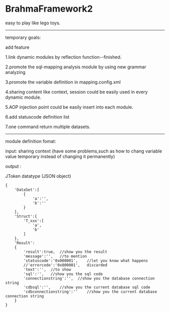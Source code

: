 # BrahmaFramework2
easy to play like lego toys.

-------------------------------------------------------------------------
temporary goals:

add feature

1.link dynamic modules by reflection function--finished.

2.promote the sql-mapping analysis module by using new grammar analyzing

3.promote the variable definition in mapping.config.xml

4.sharing content like context, session could be easily used in every dynamic module.

5.AOP injection point could be easily insert into each module.

6.add statuscode definition list

7.one command return multiple datasets.

-------------------------------------------------------------------------
module definition fomat:

input: 	sharing context	(have some problems,such as how to chang variable value temporary instead of changing it permanently)

output :	

JToken datatype	(JSON object)

```
{
    'DataSet':[
        {
            'a':'',
            'b':''
        }
    ],
    'Struct':{
        'T_xxx':[
            'a',
            'b'
        ]
    },
    'Result':
    {
        'result':true,	//show you the result
       	'message':'',	//to mention
        'statuscode':'0x000001',	//let you know what happens
        //'errorcode':'0x000001',	discarded
        'text':'',	//to show
        'sql':'',	//show you the sql code
        'connectionstring':'',	//show you the database connection string
        'cdbsql':'',	//show you the current database sql code
        'cdbconnectionstring':''	//show you the current database connection string
    }
}
```

